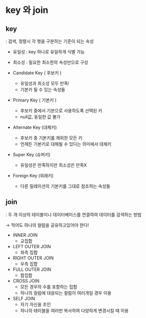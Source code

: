 # key 와 join

## key

: 검색, 정렬시 각 행을 구분하는 기준이 되는 속성

- 유일성 : key 하나로 유일하게 식별 가능
- 최소성 : 필요한 최소한의 속성만으로 구성

- Candidate Key ( 후보키 )
    - 유일성과 최소성 모두 만족!
    - 기본키 될 수 있는 속성들
- Primary Key ( 기본키 )
    - 후보키 중에서 기본으로 사용하도록 선택된 키
    - null값, 동일한 값 불가
- Alternate Key (대체키)
    - 후보키 중 기본키를 제외한 모든 키
    - 언제든 기본키로 대체될 수 있다는 의미에서 대체키
- Super Key (슈퍼키)
    - 유일성은 만족하지만 최소성은 만족X
- Foreign Key (외래키)
    - 다른 릴레이션의 기본키를 그대로 참조하는 속성들

## join

: 두 개 이상의 테이블이나 데이터베이스를 연결하여 데이터를 검색하는 방법

→ 적어도 하나의 컬럼을 공유하고있어야 한다!

- INNER JOIN
    - 교집합
- LEFT OUTER JOIN
    - 좌측 집합
- RIGHT OUTER JOIN
    - 우측 집합
- FULL OUTER JOIN
    - 합집합
- CROSS JOIN
    - 모든 경우의 수를 포함하는 집합
    - 하나의 컬럼에 대응되는 컬럼이 여러개일 경우 이용
- SELF JOIN
    - 자기 자신을 조인
    - 하나의 테이블을 여러번 복사하여 다양하게 변경시킬 때 이용
